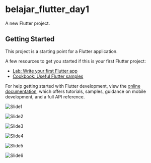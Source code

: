 # belajar_flutter_day1

A new Flutter project.

## Getting Started

This project is a starting point for a Flutter application.

A few resources to get you started if this is your first Flutter project:

- [Lab: Write your first Flutter app](https://docs.flutter.dev/get-started/codelab)
- [Cookbook: Useful Flutter samples](https://docs.flutter.dev/cookbook)

For help getting started with Flutter development, view the
[online documentation](https://docs.flutter.dev/), which offers tutorials,
samples, guidance on mobile development, and a full API reference.

![Slide1](https://github.com/gagayoga/PengenalanFlutter_Part1/assets/115129122/66642b2d-4c73-4a7b-ad4d-ffe83906c2b2)

![Slide2](https://github.com/gagayoga/PengenalanFlutter_Part1/assets/115129122/031c5013-fcbb-4b78-bf65-d81e15d1ac22)

![Slide3](https://github.com/gagayoga/PengenalanFlutter_Part1/assets/115129122/1f497dea-4b61-4fb7-b621-7012a5945255)

![Slide4](https://github.com/gagayoga/PengenalanFlutter_Part1/assets/115129122/627aa7f5-0345-4aa5-af15-be68e138aee6)

![Slide5](https://github.com/gagayoga/PengenalanFlutter_Part1/assets/115129122/766b1a86-27dd-4509-ad6e-f6f929867b8e)

![Slide6](https://github.com/gagayoga/PengenalanFlutter_Part1/assets/115129122/24f4acbf-820b-43bd-ae59-03512b8987b2)

